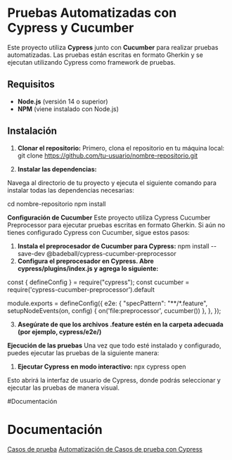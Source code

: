 # Pruebas Automatizadas con Cypress y Cucumber

Este proyecto utiliza **Cypress** junto con **Cucumber** para realizar pruebas automatizadas. Las pruebas están escritas en formato Gherkin y se ejecutan utilizando Cypress como framework de pruebas.

## Requisitos

- **Node.js** (versión 14 o superior)
- **NPM** (viene instalado con Node.js)

## Instalación

1. **Clonar el repositorio:**
Primero, clona el repositorio en tu máquina local: git clone https://github.com/tu-usuario/nombre-repositorio.git

2. **Instalar las dependencias:**

Navega al directorio de tu proyecto y ejecuta el siguiente comando para instalar todas las dependencias necesarias:

cd nombre-repositorio
npm install

**Configuración de Cucumber**
Este proyecto utiliza Cypress Cucumber Preprocessor para ejecutar pruebas escritas en formato Gherkin. Si aún no tienes configurado Cypress con Cucumber, sigue estos pasos:

1. **Instala el preprocesador de Cucumber para Cypress:**
   npm install --save-dev @badeball/cypress-cucumber-preprocessor
2. **Configura el preprocesador en Cypress. Abre cypress/plugins/index.js y agrega lo siguiente:**

const { defineConfig } = require("cypress");
const cucumber = require('cypress-cucumber-preprocessor').default

module.exports = defineConfig({
  e2e: {
    "specPattern": "**/*.feature",
    setupNodeEvents(on, config) {
      on('file:preprocessor', cucumber())
    },
  },
});

3. **Asegúrate de que los archivos .feature estén en la carpeta adecuada (por ejemplo, cypress/e2e/)**

**Ejecución de las pruebas**
Una vez que todo esté instalado y configurado, puedes ejecutar las pruebas de la siguiente manera:

1. **Ejecutar Cypress en modo interactivo:** 
   npx cypress open

Esto abrirá la interfaz de usuario de Cypress, donde podrás seleccionar y ejecutar las pruebas de manera visual.

#Documentación

# Documentación

[Casos de prueba](Documentacion/Casos_de_prueba.pdf)
[Automatización  de Casos de prueba con Cypress](Documentacion//Automatizacion_de_Casos_de_prueba_con_Cypress.pdf)

